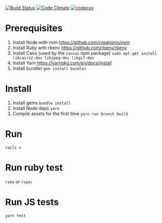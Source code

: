 [![Build Status](https://travis-ci.org/andreasknoepfle/treasures.io.svg?branch=master)](https://travis-ci.org/andreasknoepfle/treasures.io)
[![Code Climate](https://codeclimate.com/github/andreasknoepfle/treasures.io/badges/gpa.svg)](https://codeclimate.com/github/andreasknoepfle/treasures.io)
[![codecov](https://codecov.io/gh/andreasknoepfle/treasures.io/branch/master/graph/badge.svg)](https://codecov.io/gh/andreasknoepfle/treasures.io)

# Prerequisites

1. Install Node with nvm https://github.com/creationix/nvm
2. Install Ruby with rbenv https://github.com/rbenv/rbenv
3. Install Cairo (used by the `canvas` npm package)
`sudo apt-get install libcairo2-dev libjpeg-dev libgif-dev`
4. Install Yarn https://yarnpkg.com/en/docs/install
5. Install bundler `gem install bundler`

# Install

1. Install gems `bundle install`
2. Install Node deps `yarn`
3. Compile assets for the first time `yarn run brunch build`

# Run
`rails s`

# Run ruby test
`rake` or `rspec`

# Run JS tests
`yarn test`
